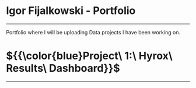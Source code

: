 # Igor Fijalkowski - Portfolio
---
Portfolio where I will be uploading Data projects I have been working on.

# ${{\color{blue}Project\ 1:\ Hyrox\ Results\ Dashboard}}$
---
